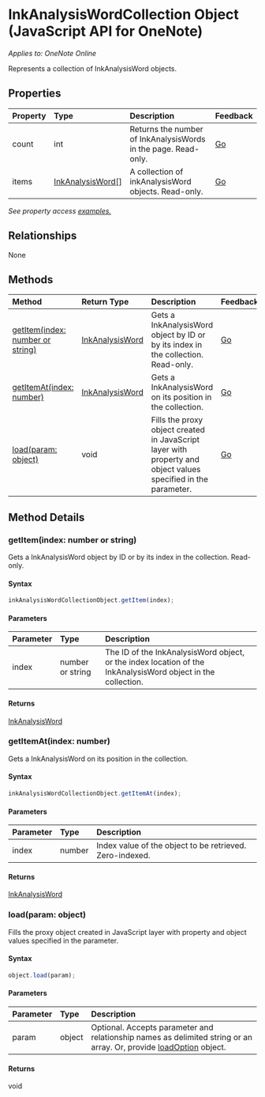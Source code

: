# InkAnalysisWordCollection Object (JavaScript API for OneNote)

_Applies to: OneNote Online_  


Represents a collection of InkAnalysisWord objects.

## Properties

| Property	   | Type	|Description|Feedback|
|:---------------|:--------|:----------|:-------|
|count|int|Returns the number of InkAnalysisWords in the page. Read-only.|[Go](https://github.com/OfficeDev/office-js-docs/issues/new?title=OneNote-inkAnalysisWordCollection-count)|
|items|[InkAnalysisWord[]](inkanalysisword.md)|A collection of inkAnalysisWord objects. Read-only.|[Go](https://github.com/OfficeDev/office-js-docs/issues/new?title=OneNote-inkAnalysisWordCollection-items)|

_See property access [examples.](#property-access-examples)_

## Relationships
None


## Methods

| Method		   | Return Type	|Description| Feedback|
|:---------------|:--------|:----------|:-------|
|[getItem(index: number or string)](#getitemindex-number-or-string)|[InkAnalysisWord](inkanalysisword.md)|Gets a InkAnalysisWord object by ID or by its index in the collection. Read-only.|[Go](https://github.com/OfficeDev/office-js-docs/issues/new?title=OneNote-inkAnalysisWordCollection-getItem)|
|[getItemAt(index: number)](#getitematindex-number)|[InkAnalysisWord](inkanalysisword.md)|Gets a InkAnalysisWord on its position in the collection.|[Go](https://github.com/OfficeDev/office-js-docs/issues/new?title=OneNote-inkAnalysisWordCollection-getItemAt)|
|[load(param: object)](#loadparam-object)|void|Fills the proxy object created in JavaScript layer with property and object values specified in the parameter.|[Go](https://github.com/OfficeDev/office-js-docs/issues/new?title=OneNote-inkAnalysisWordCollection-load)|

## Method Details


### getItem(index: number or string)
Gets a InkAnalysisWord object by ID or by its index in the collection. Read-only.

#### Syntax
```js
inkAnalysisWordCollectionObject.getItem(index);
```

#### Parameters
| Parameter	   | Type	|Description|
|:---------------|:--------|:----------|
|index|number or string|The ID of the InkAnalysisWord object, or the index location of the InkAnalysisWord object in the collection.|

#### Returns
[InkAnalysisWord](inkanalysisword.md)

### getItemAt(index: number)
Gets a InkAnalysisWord on its position in the collection.

#### Syntax
```js
inkAnalysisWordCollectionObject.getItemAt(index);
```

#### Parameters
| Parameter	   | Type	|Description|
|:---------------|:--------|:----------|
|index|number|Index value of the object to be retrieved. Zero-indexed.|

#### Returns
[InkAnalysisWord](inkanalysisword.md)

### load(param: object)
Fills the proxy object created in JavaScript layer with property and object values specified in the parameter.

#### Syntax
```js
object.load(param);
```

#### Parameters
| Parameter	   | Type	|Description|
|:---------------|:--------|:----------|
|param|object|Optional. Accepts parameter and relationship names as delimited string or an array. Or, provide [loadOption](loadoption.md) object.|

#### Returns
void

